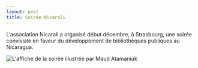 ```yaml
---
layout: post
title: Soirée Nicarali
---
```

L’association Nicarali a organisé début décembre, à Strasbourg, une soirée conviviale en faveur du développement de bibliothèques publiques au Nicaragua.  

   

![L'affiche de la soirée illustrée par Maud Atamaniuk](https://www.dropbox.com/s/0fi6jpr3zyf3q8p/affiche-5.jpg?raw=1)

